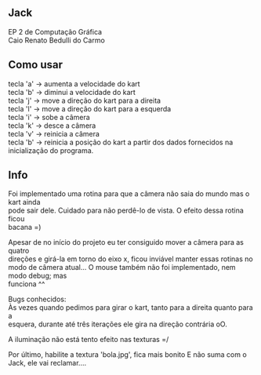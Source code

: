 ## Jack
EP 2 de Computação Gráfica  
Caio Renato Bedulli do Carmo  

## Como usar
tecla 'a' -> aumenta a velocidade do kart  
tecla 'b' -> diminui a velocidade do kart  
tecla 'j' -> move a direção do kart para a direita  
tecla 'l' -> move a direção do kart para a esquerda  
tecla 'i' -> sobe a câmera  
tecla 'k' -> desce a câmera  
tecla 'v' -> reinicia a câmera  
tecla 'b' -> reinicia a posição do kart a partir dos dados fornecidos na  
			  inicialização do programa.  
  
## Info
Foi implementado uma rotina para que a câmera não saia do mundo mas o kart ainda  
pode sair dele. Cuidado para não perdê-lo de vista. O efeito dessa rotina ficou  
bacana =)  
  
Apesar de no início do projeto eu ter consiguido mover a câmera para as quatro  
direções e girá-la em torno do eixo x, ficou inviável manter essas rotinas no  
modo de câmera atual... O mouse também não foi implementado, nem modo debug; mas  
funciona ^^  
  
Bugs conhecidos:  
Às vezes quando pedimos para girar o kart, tanto para a direita quanto para a  
esquera, durante até três iterações ele gira na direção contrária oO.  
  
A iluminação não está tento efeito nas texturas =/  
  
Por último, habilite a textura 'bola.jpg', fica mais bonito E não suma com o  
Jack, ele vai reclamar....  
